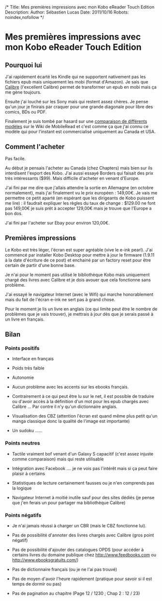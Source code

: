 /*
Title: Mes premières impressions avec mon Kobo eReader Touch Edition
Description: 
Author: Sébastien Lucas
Date: 2011/10/16
Robots: noindex,nofollow
*/
# Mes premières impressions avec mon Kobo eReader Touch Edition

## Pourquoi lui
J'ai rapidement écarté les Kindle qui ne supportent nativement pas les fichiers epub mais uniquement les mobi (format d'Amazon). Je sais que [Calibre](http://calibre-ebook.com/) (l'excellent Calibre) permet de transformer un epub en mobi mais ça me gène toujours.

Ensuite j'ai louché sur les Sony mais qui restent assez chères. Je pense qu'un jour je finirais par craquer pour une grande diagonale pour libre des comics, BDs ou PDF.

Finalement je suis tombé par hasard sur une [comparaison de différents modèles](http://wiki.mobileread.com/wiki/E-book_Reader_Matrix) sur le Wiki de MobileRead et c'est comme ça que j'ai connu ce modèle qui pour l'instant est commercialisé uniquement au Canada et USA.

## Comment l'acheter

Pas facile.

Au début je pensais l'acheter au Canada (chez Chapters) mais bien sur ils interdisent l'export des Kobo. J'ai aussi essayé Borders qui faisait des prix très intéressants ($99). Mais difficile d'acheter en venant d'Europe.

J'ai fini par me dire que j'allais attendre la sortie en Allemagne (en octobre normalement), mais j'ai finalement vu le prix européen : 149,00€. Je vais me permettre ce petit aparté (en espérant que les dirigeants de Kobo puissent me lire) : il faudrait expliquer les règles du taux de change : $129.00 ne font pas 149,00€ je suis prêt à accepter 129,00€ mais je trouve que l'Europe a bon dos.

J'ai fini par l'acheter sur Ebay pour environ 120,00€.
## Premières impressions

Le Kobo est très léger, l'écran est super agréable (vive le e-ink pearl). J'ai commencé par installer Kobo Desktop pour mettre à jour le firmware (1.9.11 à la date d'écriture de ce post) et enchainé par un factory reset pour être certain de partir d'une bonne base.

Je n'ai pour le moment pas utilisé le bibliothèque Kobo mais uniquement chargé des livres avec Calibre et je dois avouer que cela fonctionne sans problème.

J'ai essayé le navigateur Internet (avec le Wifi) qui marche honorablement mais du fait de l'écran e-ink ne sert pas à grand chose.

Pour le moment je lis un livre en anglais (ce qui limite peut être le nombre de problèmes que je vais trouver), je mettrais à jour dès que je serais passé à un livre en français.

## Bilan

### Points positifs

*	Interface en français

*	Poids très faible

*	Autonomie

*	Aucun problème avec les accents sur les ebooks français.

*	Contrairement à ce qui peut être lu sur le net, il est possible de traduire ou d'avoir accès à la définition d'un mot pour les epub chargés avec Calibre ... Par contre il n'y qu'un dictionnaire anglais.

*	Visualisation des CBZ (attention l'écran est quand même plus petit qu'un manga classique donc la qualité de l'image est importante)

*	Un sudoku ......
### Points neutres

*	Tactile vraiment bof venant d'un Galaxy S capacitif (c'est assez injuste comme comparaison) mais qui reste utilisable

*	Intégration avec Facebook .... je ne vois pas l'intérêt mais si ça peut faire plaisir à certains

*	Statistiques de lecture certainement fausses ou je n'en comprends pas la logique

*	Navigateur Internet à moitié inutile sauf pour des sites dédiés (je pense que j'en ferais un pour partager ma bibliothèque Calibre)
### Points négatifs

*	Je n'ai jamais réussi à charger un CBR (mais le CBZ fonctionne lui).

*	Pas de possibilité d'annoter des livres chargés avec Calibre (gros point négatif)

*	Pas de possibilité d'ajouter des catalogues OPDS (pour accéder à certains livres du domaine publique chez http://www.feedbooks.com ou http://www.ebooksgratuits.com/)

*	Pas de dictionnaire français (ou je ne l'ai pas trouvé)

*	Pas de moyen d'avoir l'heure rapidement (pratique pour savoir si il est temps de dormir ou pas)

*	Pas de pagination au chapitre (Page 12 / 1230 ; Chap 2 : 12 / 23)


